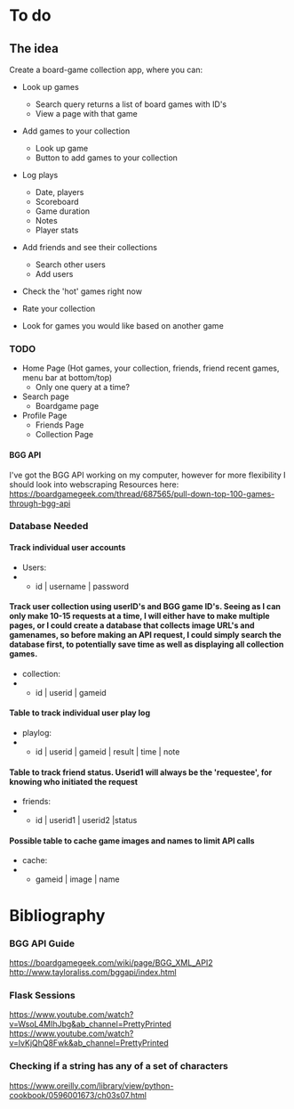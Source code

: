 # To do

## The idea
Create a board-game collection app, where you can:
- Look up games
    - Search query returns a list of board games with ID's
    - View a page with that game

- Add games to your collection
    - Look up game
    - Button to add games to your collection

- Log plays
    - Date, players
    - Scoreboard
    - Game duration
    - Notes
    - Player stats

- Add friends and see their collections
    - Search other users
    - Add users


- Check the 'hot' games right now
- Rate your collection
- Look for games you would like based on another game

### TODO
- Home Page (Hot games, your collection, friends, friend recent games, menu bar at bottom/top)
    - Only one query at a time?
- Search page
    - Boardgame page
- Profile Page
    - Friends Page
    - Collection Page

#### BGG API
I've got the BGG API working on my computer, however for more flexibility I should look into webscraping
Resources here: https://boardgamegeek.com/thread/687565/pull-down-top-100-games-through-bgg-api


### Database Needed

#### Track individual user accounts
- Users:
- - id | username | password

#### Track user collection using userID's and BGG game ID's. Seeing as I can only make 10-15 requests at a time, I will either have to make multiple pages, or I could create a database that collects image URL's and gamenames, so before making an API request, I could simply search the database first, to potentially save time as well as displaying all collection games.
- collection:
- - id | userid | gameid

#### Table to track individual user play log
- playlog:
- - id | userid | gameid | result | time | note

#### Table to track friend status. Userid1 will always be the 'requestee', for knowing who initiated the request
- friends:
- - id | userid1 | userid2 |status

#### Possible table to cache game images and names to limit API calls
- cache:
- - gameid | image | name


# Bibliography

### BGG API Guide
https://boardgamegeek.com/wiki/page/BGG_XML_API2
http://www.tayloraliss.com/bggapi/index.html

### Flask Sessions
https://www.youtube.com/watch?v=WsoL4MIhJbg&ab_channel=PrettyPrinted
https://www.youtube.com/watch?v=lvKjQhQ8Fwk&ab_channel=PrettyPrinted

### Checking if a string has any of a set of characters
https://www.oreilly.com/library/view/python-cookbook/0596001673/ch03s07.html